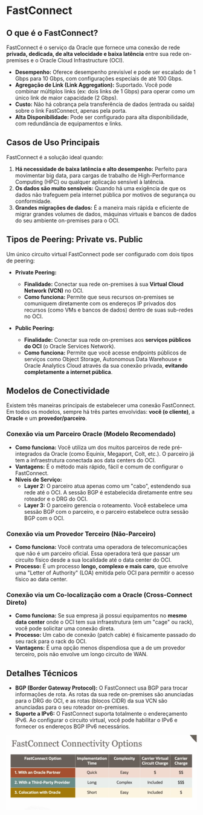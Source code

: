 # FastConnect

## O que é o FastConnect?

FastConnect é o serviço da Oracle que fornece uma conexão de rede **privada, dedicada, de alta velocidade e baixa latência** entre sua rede on-premises e o Oracle Cloud Infrastructure (OCI).

* **Desempenho:** Oferece desempenho previsível e pode ser escalado de 1 Gbps para 10 Gbps, com configurações especiais de até 100 Gbps.
* **Agregação de Link (Link Aggregation):** Suportado. Você pode combinar múltiplos links (ex: dois links de 1 Gbps) para operar como um único link de maior capacidade (2 Gbps).
* **Custo:** Não há cobrança pela transferência de dados (entrada ou saída) sobre o link FastConnect, apenas pela porta.
* **Alta Disponibilidade:** Pode ser configurado para alta disponibilidade, com redundância de equipamentos e links.

## Casos de Uso Principais

FastConnect é a solução ideal quando:

1.  **Há necessidade de baixa latência e alto desempenho:** Perfeito para movimentar big data, para cargas de trabalho de High-Performance Computing (HPC) ou qualquer aplicação sensível à latência.
2.  **Os dados são muito sensíveis:** Quando há uma exigência de que os dados não trafeguem pela internet pública por motivos de segurança ou conformidade.
3.  **Grandes migrações de dados:** É a maneira mais rápida e eficiente de migrar grandes volumes de dados, máquinas virtuais e bancos de dados do seu ambiente on-premises para o OCI.

## Tipos de Peering: Private vs. Public

Um único circuito virtual FastConnect pode ser configurado com dois tipos de peering:

* **Private Peering:**
    * **Finalidade:** Conectar sua rede on-premises à sua **Virtual Cloud Network (VCN)** no OCI.
    * **Como funciona:** Permite que seus recursos on-premises se comuniquem diretamente com os endereços IP privados dos recursos (como VMs e bancos de dados) dentro de suas sub-redes no OCI.

* **Public Peering:**
    * **Finalidade:** Conectar sua rede on-premises aos **serviços públicos do OCI** (o Oracle Services Network).
    * **Como funciona:** Permite que você acesse endpoints públicos de serviços como Object Storage, Autonomous Data Warehouse e Oracle Analytics Cloud através da sua conexão privada, **evitando completamente a internet pública**.

## Modelos de Conectividade

Existem três maneiras principais de estabelecer uma conexão FastConnect. Em todos os modelos, sempre há três partes envolvidas: **você (o cliente)**, a **Oracle** e um **provedor/parceiro**.

### Conexão via um Parceiro Oracle (Modelo Recomendado)
* **Como funciona:** Você utiliza um dos muitos parceiros de rede pré-integrados da Oracle (como Equinix, Megaport, Colt, etc.). O parceiro já tem a infraestrutura conectada aos data centers do OCI.
* **Vantagens:** É o método mais rápido, fácil e comum de configurar o FastConnect.
* **Níveis de Serviço:**
    * **Layer 2:** O parceiro atua apenas como um "cabo", estendendo sua rede até o OCI. A sessão BGP é estabelecida diretamente entre seu roteador e o DRG do OCI.
    * **Layer 3:** O parceiro gerencia o roteamento. Você estabelece uma sessão BGP com o parceiro, e o parceiro estabelece outra sessão BGP com o OCI.

### Conexão via um Provedor Terceiro (Não-Parceiro)
* **Como funciona:** Você contrata uma operadora de telecomunicações que não é um parceiro oficial. Essa operadora terá que passar um circuito físico desde a sua localidade até o data center do OCI.
* **Processo:** É um processo **longo, complexo e mais caro**, que envolve uma "Letter of Authority" (LOA) emitida pelo OCI para permitir o acesso físico ao data center.

### Conexão via um Co-localização com a Oracle (Cross-Connect Direto)
* **Como funciona:** Se sua empresa já possui equipamentos no **mesmo data center** onde o OCI tem sua infraestrutura (em um "cage" ou rack), você pode solicitar uma conexão direta.
* **Processo:** Um cabo de conexão (patch cable) é fisicamente passado do seu rack para o rack do OCI.
* **Vantagens:** É uma opção menos dispendiosa que a de um provedor terceiro, pois não envolve um longo circuito de WAN.

## Detalhes Técnicos

* **BGP (Border Gateway Protocol):** O FastConnect usa BGP para trocar informações de rota. As rotas da sua rede on-premises são anunciadas para o DRG do OCI, e as rotas (blocos CIDR) da sua VCN são anunciadas para o seu roteador on-premises.
* **Suporte a IPv6:** O FastConnect suporta totalmente o endereçamento IPv6. Ao configurar o circuito virtual, você pode habilitar o IPv6 e fornecer os endereços BGP IPv6 necessários.

![alt text](images/image11.png)
